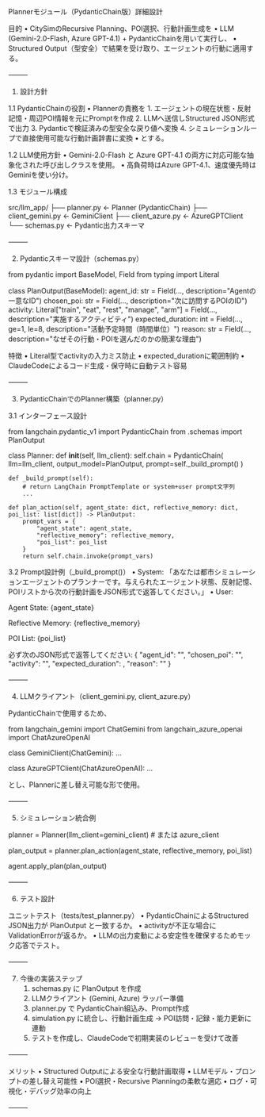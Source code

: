Plannerモジュール（PydanticChain版）詳細設計

目的
	•	CitySimのRecursive Planning、POI選択、行動計画生成を
	•	LLM (Gemini-2.0-Flash, Azure GPT-4.1) + PydanticChainを用いて実行し、
	•	Structured Output（型安全）で結果を受け取り、エージェントの行動に適用する。

⸻

1. 設計方針

1.1 PydanticChainの役割
	•	Plannerの責務を
	1.	エージェントの現在状態・反射記憶・周辺POI情報を元にPromptを作成
	2.	LLMへ送信しStructured JSON形式で出力
	3.	Pydanticで検証済みの型安全な戻り値へ変換
	4.	シミュレーションループで直接使用可能な行動計画辞書に変換
	•	とする。

1.2 LLM使用方針
	•	Gemini-2.0-Flash と Azure GPT-4.1 の両方に対応可能な抽象化された呼び出しクラスを使用。
	•	高負荷時はAzure GPT-4.1、速度優先時はGeminiを使い分け。

1.3 モジュール構成

src/llm_app/
├── planner.py            ← Planner (PydanticChain)
├── client_gemini.py      ← GeminiClient
├── client_azure.py       ← AzureGPTClient
└── schemas.py            ← Pydantic出力スキーマ


⸻

2. Pydanticスキーマ設計（schemas.py）

from pydantic import BaseModel, Field
from typing import Literal

class PlanOutput(BaseModel):
    agent_id: str = Field(..., description="Agentの一意なID")
    chosen_poi: str = Field(..., description="次に訪問するPOIのID")
    activity: Literal["train", "eat", "rest", "manage", "arm"] = Field(..., description="実施するアクティビティ")
    expected_duration: int = Field(..., ge=1, le=8, description="活動予定時間（時間単位）")
    reason: str = Field(..., description="なぜその行動・POIを選んだのかの簡潔な理由")

特徴
	•	Literal型でactivityの入力ミス防止
	•	expected_durationに範囲制約
	•	ClaudeCodeによるコード生成・保守時に自動テスト容易

⸻

3. PydanticChainでのPlanner構築（planner.py）

3.1 インターフェース設計

from langchain.pydantic_v1 import PydanticChain
from .schemas import PlanOutput

class Planner:
    def __init__(self, llm_client):
        self.chain = PydanticChain(
            llm=llm_client,
            output_model=PlanOutput,
            prompt=self._build_prompt()
        )
    
    def _build_prompt(self):
        # return LangChain PromptTemplate or system+user prompt文字列
        ...

    def plan_action(self, agent_state: dict, reflective_memory: dict, poi_list: list[dict]) -> PlanOutput:
        prompt_vars = {
            "agent_state": agent_state,
            "reflective_memory": reflective_memory,
            "poi_list": poi_list
        }
        return self.chain.invoke(prompt_vars)

3.2 Prompt設計例（_build_prompt()）
	•	System: 「あなたは都市シミュレーションエージェントのプランナーです。与えられたエージェント状態、反射記憶、POIリストから次の行動計画をJSON形式で返答してください。」
	•	User:

Agent State:
{agent_state}

Reflective Memory:
{reflective_memory}

POI List:
{poi_list}

必ず次のJSON形式で返答してください:
{
  "agent_id": "",
  "chosen_poi": "",
  "activity": "",
  "expected_duration": ,
  "reason": ""
}



⸻

4. LLMクライアント（client_gemini.py, client_azure.py）

PydanticChainで使用するため、

from langchain_gemini import ChatGemini
from langchain_azure_openai import ChatAzureOpenAI

class GeminiClient(ChatGemini):
    ...

class AzureGPTClient(ChatAzureOpenAI):
    ...

とし、Plannerに差し替え可能な形で使用。

⸻

5. シミュレーション統合例

planner = Planner(llm_client=gemini_client)  # または azure_client

plan_output = planner.plan_action(agent_state, reflective_memory, poi_list)

agent.apply_plan(plan_output)


⸻

6. テスト設計

ユニットテスト（tests/test_planner.py）
	•	PydanticChainによるStructured JSON出力が PlanOutput と一致するか。
	•	activityが不正な場合にValidationErrorが返るか。
	•	LLMの出力変動による安定性を確保するためモック応答でテスト。

⸻

7. 今後の実装ステップ
	1.	schemas.py に PlanOutput を作成
	2.	LLMクライアント (Gemini, Azure) ラッパー準備
	3.	planner.py で PydanticChain組込み、Prompt作成
	4.	simulation.py に統合し、行動計画生成 → POI訪問・記録・能力更新に連動
	5.	テストを作成し、ClaudeCodeで初期実装のレビューを受けて改善

⸻

メリット
	•	Structured Outputによる安全な行動計画取得
	•	LLMモデル・プロンプトの差し替え可能性
	•	POI選択・Recursive Planningの柔軟な適応
	•	ログ・可視化・デバッグ効率の向上

⸻

